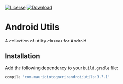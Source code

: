 [![License](https://img.shields.io/badge/license-MIT-green.svg)](https://github.com/mauriciotogneri/androidutils/blob/master/LICENSE.md)
[![Download](https://api.bintray.com/packages/mauriciotogneri/maven/androidutils/images/download.svg)](https://bintray.com/mauriciotogneri/maven/androidutils/_latestVersion)

# Android Utils
A collection of utility classes for Android.

## Installation
Add the following dependency to your `build.gradle` file:

```groovy
compile 'com.mauriciotogneri:androidutils:3.7.1'
```